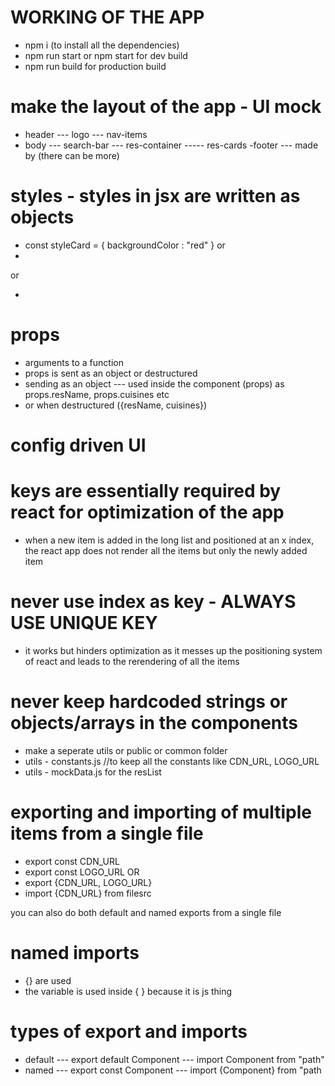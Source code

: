 # WORKING OF THE APP
- npm i (to install all the dependencies)
- npm run start or npm start for dev build
- npm run build for production build

# make the layout of the app - UI mock
- header
--- logo
--- nav-items
- body
--- search-bar
--- res-container
----- res-cards
-footer
--- made by (there can be more)

# styles - styles in jsx are written as objects 
- const styleCard = {
    backgroundColor : "red"
}
or
- <div style={{backgroundColor : 'red'}}></div>
or 
- <div style={styleCard}></div>

# props
- arguments to a function
- props is sent as an object or destructured
- sending as an object 
--- used inside the component (props) as props.resName, props.cuisines etc
- or when destructured ({resName, cuisines})

# config driven UI

# keys are essentially required by react for optimization of the app
- when a new item is added in the long list and positioned at an x index, the react app does not render all the items but only the newly added item

# never use index as key - ALWAYS USE UNIQUE KEY
- it works but hinders optimization as it messes up the positioning system of react and leads to the rerendering of all the items

# never keep hardcoded strings or objects/arrays in the components
- make a seperate utils or public or common folder
- utils - constants.js //to keep all the constants like CDN_URL, LOGO_URL
- utils - mockData.js for the resList

# exporting and importing of multiple items from a single file
- export const CDN_URL 
- export const LOGO_URL
OR 
- export {CDN_URL, LOGO_URL}
- import {CDN_URL} from filesrc

you can also do both default and named exports from a single file

# named imports
- {} are used 
- the variable is used inside { } because it is js thing

# types of export and imports
- default
--- export default Component
--- import Component from "path"
- named
--- export const Component
--- import {Component} from "path
